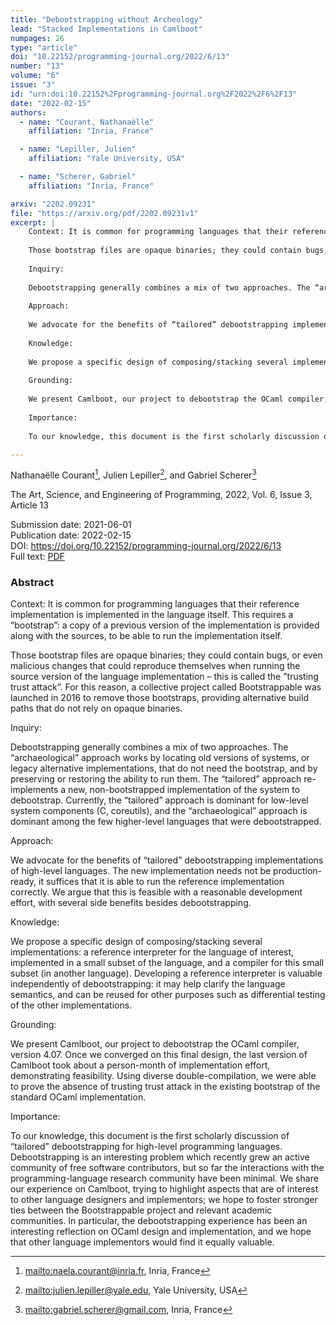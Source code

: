 ```yaml
---
title: "Debootstrapping without Archeology"
lead: "Stacked Implementations in Camlboot"
numpages: 26
type: "article"
doi: "10.22152/programming-journal.org/2022/6/13"
number: "13"
volume: "6"
issue: "3"
id: "urn:doi:10.22152%2Fprogramming-journal.org%2F2022%2F6%2F13"
date: "2022-02-15"
authors: 
  - name: "Courant, Nathanaëlle"
    affiliation: "Inria, France"

  - name: "Lepiller, Julien"
    affiliation: "Yale University, USA"

  - name: "Scherer, Gabriel"
    affiliation: "Inria, France"

arxiv: "2202.09231"
file: "https://arxiv.org/pdf/2202.09231v1"
excerpt: |
    Context: It is common for programming languages that their reference implementation is implemented in the language itself. This requires a “bootstrap”: a copy of a previous version of the implementation is provided along with the sources, to be able to run the implementation itself.  
      
    Those bootstrap files are opaque binaries; they could contain bugs, or even malicious changes that could reproduce themselves when running the source version of the language implementation – this is called the ”trusting trust attack”. For this reason, a collective project called Bootstrappable was launched in 2016 to remove those bootstraps, providing alternative build paths that do not rely on opaque binaries.  
      
    Inquiry:  
      
    Debootstrapping generally combines a mix of two approaches. The “archaeological” approach works by locating old versions of systems, or legacy alternative implementations, that do not need the bootstrap, and by preserving or restoring the ability to run them. The “tailored” approach re-implements a new, non-bootstrapped implementation of the system to debootstrap. Currently, the “tailored” approach is dominant for low-level system components (C, coreutils), and the “archaeological” approach is dominant among the few higher-level languages that were debootstrapped.  
      
    Approach:  
      
    We advocate for the benefits of “tailored” debootstrapping implementations of high-level languages. The new implementation needs not be production-ready, it suffices that it is able to run the reference implementation correctly. We argue that this is feasible with a reasonable development effort, with several side benefits besides debootstrapping.  
      
    Knowledge:  
      
    We propose a specific design of composing/stacking several implementations: a reference interpreter for the language of interest, implemented in a small subset of the language, and a compiler for this small subset (in another language). Developing a reference interpreter is valuable independently of debootstrapping: it may help clarify the language semantics, and can be reused for other purposes such as differential testing of the other implementations.  
      
    Grounding:  
      
    We present Camlboot, our project to debootstrap the OCaml compiler, version 4.07. Once we converged on this final design, the last version of Camlboot took about a person-month of implementation effort, demonstrating feasibility. Using diverse double-compilation, we were able to prove the absence of trusting trust attack in the existing bootstrap of the standard OCaml implementation.  
      
    Importance:  
      
    To our knowledge, this document is the first scholarly discussion of “tailored” debootstrapping for high-level programming languages. Debootstrapping is an interesting problem which recently grew an active community of free software contributors, but so far the interactions with the programming-language research community have been minimal. We share our experience on Camlboot, trying to highlight aspects that are of interest to other language designers and implementors; we hope to foster stronger ties between the Bootstrappable project and relevant academic communities. In particular, the debootstrapping experience has been an interesting reflection on OCaml design and implementation, and we hope that other language implementors would find it equally valuable.

---
```

Nathanaëlle Courant[^1], Julien Lepiller[^2], and Gabriel Scherer[^3]

The Art, Science, and Engineering of Programming, 2022, Vol. 6, Issue 3, Article 13

Submission date: 2021-06-01  
Publication date: 2022-02-15  
DOI: <https://doi.org/10.22152/programming-journal.org/2022/6/13>  
Full text: [PDF](https://arxiv.org/pdf/2202.09231v1)  


### Abstract

Context: It is common for programming languages that their reference implementation is implemented in the language itself. This requires a “bootstrap”: a copy of a previous version of the implementation is provided along with the sources, to be able to run the implementation itself.  
  
Those bootstrap files are opaque binaries; they could contain bugs, or even malicious changes that could reproduce themselves when running the source version of the language implementation – this is called the ”trusting trust attack”. For this reason, a collective project called Bootstrappable was launched in 2016 to remove those bootstraps, providing alternative build paths that do not rely on opaque binaries.  
  
Inquiry:  
  
Debootstrapping generally combines a mix of two approaches. The “archaeological” approach works by locating old versions of systems, or legacy alternative implementations, that do not need the bootstrap, and by preserving or restoring the ability to run them. The “tailored” approach re-implements a new, non-bootstrapped implementation of the system to debootstrap. Currently, the “tailored” approach is dominant for low-level system components (C, coreutils), and the “archaeological” approach is dominant among the few higher-level languages that were debootstrapped.  
  
Approach:  
  
We advocate for the benefits of “tailored” debootstrapping implementations of high-level languages. The new implementation needs not be production-ready, it suffices that it is able to run the reference implementation correctly. We argue that this is feasible with a reasonable development effort, with several side benefits besides debootstrapping.  
  
Knowledge:  
  
We propose a specific design of composing/stacking several implementations: a reference interpreter for the language of interest, implemented in a small subset of the language, and a compiler for this small subset (in another language). Developing a reference interpreter is valuable independently of debootstrapping: it may help clarify the language semantics, and can be reused for other purposes such as differential testing of the other implementations.  
  
Grounding:  
  
We present Camlboot, our project to debootstrap the OCaml compiler, version 4.07. Once we converged on this final design, the last version of Camlboot took about a person-month of implementation effort, demonstrating feasibility. Using diverse double-compilation, we were able to prove the absence of trusting trust attack in the existing bootstrap of the standard OCaml implementation.  
  
Importance:  
  
To our knowledge, this document is the first scholarly discussion of “tailored” debootstrapping for high-level programming languages. Debootstrapping is an interesting problem which recently grew an active community of free software contributors, but so far the interactions with the programming-language research community have been minimal. We share our experience on Camlboot, trying to highlight aspects that are of interest to other language designers and implementors; we hope to foster stronger ties between the Bootstrappable project and relevant academic communities. In particular, the debootstrapping experience has been an interesting reflection on OCaml design and implementation, and we hope that other language implementors would find it equally valuable.


[^1]: <mailto:naela.courant@inria.fr>, Inria, France
[^2]: <mailto:julien.lepiller@yale.edu>, Yale University, USA
[^3]: <mailto:gabriel.scherer@gmail.com>, Inria, France
